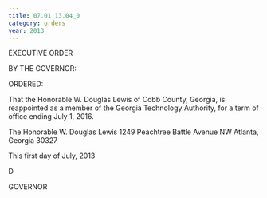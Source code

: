 ```yaml
---
title: 07.01.13.04_0
category: orders
year: 2013
---
```

 

EXECUTIVE ORDER

BY THE GOVERNOR:

ORDERED:

That the Honorable W. Douglas Lewis of Cobb County, Georgia, is
reappointed as a member of the Georgia Technology Authority, for
a term of office ending July 1, 2016.

The Honorable W. Douglas Lewis
1249 Peachtree Battle Avenue NW
Atlanta, Georgia 30327

This first day of July, 2013

D

GOVERNOR


